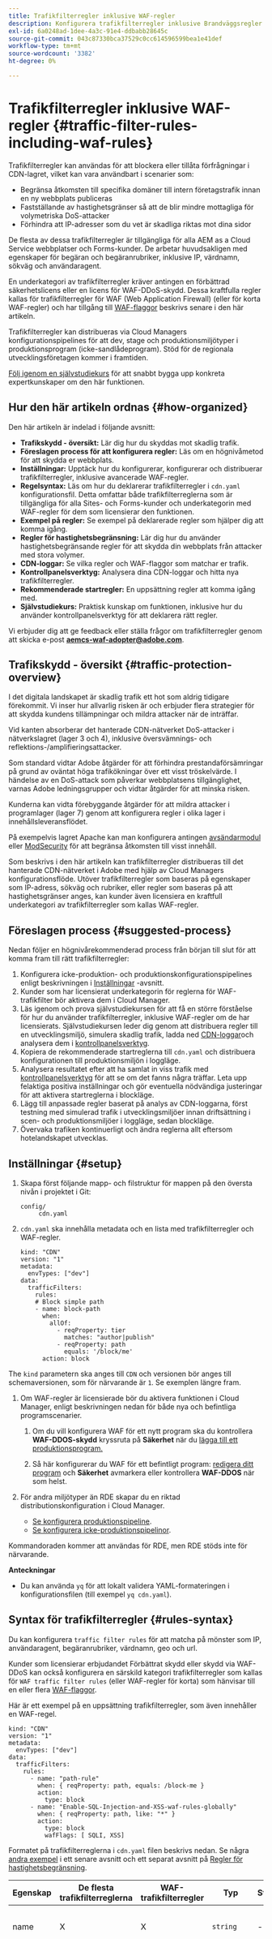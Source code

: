 ```yaml
---
title: Trafikfilterregler inklusive WAF-regler
description: Konfigurera trafikfilterregler inklusive Brandväggsregler för webbprogram (WAF)
exl-id: 6a0248ad-1dee-4a3c-91e4-ddbabb28645c
source-git-commit: 043c87330bca37529c0cc614596599bea1e41def
workflow-type: tm+mt
source-wordcount: '3382'
ht-degree: 0%

---
```



# Trafikfilterregler inklusive WAF-regler {#traffic-filter-rules-including-waf-rules}

Trafikfilterregler kan användas för att blockera eller tillåta förfrågningar i CDN-lagret, vilket kan vara användbart i scenarier som:

* Begränsa åtkomsten till specifika domäner till intern företagstrafik innan en ny webbplats publiceras
* Fastställande av hastighetsgränser så att de blir mindre mottagliga för volymetriska DoS-attacker
* Förhindra att IP-adresser som du vet är skadliga riktas mot dina sidor

De flesta av dessa trafikfilterregler är tillgängliga för alla AEM as a Cloud Service webbplatser och Forms-kunder. De arbetar huvudsakligen med egenskaper för begäran och begäranrubriker, inklusive IP, värdnamn, sökväg och användaragent.

En underkategori av trafikfilterregler kräver antingen en förbättrad säkerhetslicens eller en licens för WAF-DDoS-skydd. Dessa kraftfulla regler kallas för trafikfilterregler för WAF (Web Application Firewall) (eller för korta WAF-regler) och har tillgång till [WAF-flaggor](#waf-flags-list) beskrivs senare i den här artikeln.

Trafikfilterregler kan distribueras via Cloud Managers konfigurationspipelines för att dev, stage och produktionsmiljötyper i produktionsprogram (icke-sandlådeprogram). Stöd för de regionala utvecklingsföretagen kommer i framtiden.

[Följ igenom en självstudiekurs](https://experienceleague.adobe.com/docs/experience-manager-learn/cloud-service/security/traffic-filter-and-waf-rules/overview.html) för att snabbt bygga upp konkreta expertkunskaper om den här funktionen.

## Hur den här artikeln ordnas {#how-organized}

Den här artikeln är indelad i följande avsnitt:

* **Trafikskydd - översikt:** Lär dig hur du skyddas mot skadlig trafik.
* **Föreslagen process för att konfigurera regler:** Läs om en högnivåmetod för att skydda er webbplats.
* **Inställningar:** Upptäck hur du konfigurerar, konfigurerar och distribuerar trafikfilterregler, inklusive avancerade WAF-regler.
* **Regelsyntax:** Läs om hur du deklarerar trafikfilterregler i `cdn.yaml` konfigurationsfil. Detta omfattar både trafikfilterreglerna som är tillgängliga för alla Sites- och Forms-kunder och underkategorin med WAF-regler för dem som licensierar den funktionen.
* **Exempel på regler:** Se exempel på deklarerade regler som hjälper dig att komma igång.
* **Regler för hastighetsbegränsning:** Lär dig hur du använder hastighetsbegränsande regler för att skydda din webbplats från attacker med stora volymer.
* **CDN-loggar:** Se vilka regler och WAF-flaggor som matchar er trafik.
* **Kontrollpanelsverktyg:** Analysera dina CDN-loggar och hitta nya trafikfilterregler.
* **Rekommenderade startregler:** En uppsättning regler att komma igång med.
* **Självstudiekurs:** Praktisk kunskap om funktionen, inklusive hur du använder kontrollpanelsverktyg för att deklarera rätt regler.

Vi erbjuder dig att ge feedback eller ställa frågor om trafikfilterregler genom att skicka e-post **aemcs-waf-adopter@adobe.com**.

## Trafikskydd - översikt {#traffic-protection-overview}

I det digitala landskapet är skadlig trafik ett hot som aldrig tidigare förekommit. Vi inser hur allvarlig risken är och erbjuder flera strategier för att skydda kundens tillämpningar och mildra attacker när de inträffar.

Vid kanten absorberar det hanterade CDN-nätverket DoS-attacker i nätverkslagret (lager 3 och 4), inklusive översvämnings- och reflektions-/amplifieringsattacker.

Som standard vidtar Adobe åtgärder för att förhindra prestandaförsämringar på grund av oväntat höga trafikökningar över ett visst tröskelvärde. I händelse av en DoS-attack som påverkar webbplatsens tillgänglighet, varnas Adobe ledningsgrupper och vidtar åtgärder för att minska risken.

Kunderna kan vidta förebyggande åtgärder för att mildra attacker i programlager (lager 7) genom att konfigurera regler i olika lager i innehållsleveransflödet.

På exempelvis lagret Apache kan man konfigurera antingen [avsändarmodul](https://experienceleague.adobe.com/docs/experience-manager-dispatcher/using/configuring/dispatcher-configuration.html#configuring-access-to-content-filter) eller [ModSecurity](https://experienceleague.adobe.com/docs/experience-manager-learn/foundation/security/modsecurity-crs-dos-attack-protection.html) för att begränsa åtkomsten till visst innehåll.

Som beskrivs i den här artikeln kan trafikfilterregler distribueras till det hanterade CDN-nätverket i Adobe med hjälp av Cloud Managers konfigurationsflöde. Utöver trafikfilterregler som baseras på egenskaper som IP-adress, sökväg och rubriker, eller regler som baseras på att hastighetsgränser anges, kan kunder även licensiera en kraftfull underkategori av trafikfilterregler som kallas WAF-regler.

## Föreslagen process {#suggested-process}

Nedan följer en högnivårekommenderad process från början till slut för att komma fram till rätt trafikfilterregler:

1. Konfigurera icke-produktion- och produktionskonfigurationspipelines enligt beskrivningen i [Inställningar](#setup) -avsnitt.
1. Kunder som har licensierat underkategorin för reglerna för WAF-trafikfilter bör aktivera dem i Cloud Manager.
1. Läs igenom och prova självstudiekursen för att få en större förståelse för hur du använder trafikfilterregler, inklusive WAF-regler om de har licensierats. Självstudiekursen leder dig genom att distribuera regler till en utvecklingsmiljö, simulera skadlig trafik, ladda ned [CDN-loggar](#cdn-logs)och analysera dem i [kontrollpanelsverktyg](#dashboard-tooling).
1. Kopiera de rekommenderade startreglerna till `cdn.yaml` och distribuera konfigurationen till produktionsmiljön i loggläge.
1. Analysera resultatet efter att ha samlat in viss trafik med [kontrollpanelsverktyg](#dashboard-tooling) för att se om det fanns några träffar. Leta upp felaktiga positiva inställningar och gör eventuella nödvändiga justeringar för att aktivera startreglerna i blockläge.
1. Lägg till anpassade regler baserat på analys av CDN-loggarna, först testning med simulerad trafik i utvecklingsmiljöer innan driftsättning i scen- och produktionsmiljöer i loggläge, sedan blockläge.
1. Övervaka trafiken kontinuerligt och ändra reglerna allt eftersom hotelandskapet utvecklas.

## Inställningar {#setup}

1. Skapa först följande mapp- och filstruktur för mappen på den översta nivån i projektet i Git:

   ```
   config/
        cdn.yaml
   ```

1. `cdn.yaml` ska innehålla metadata och en lista med trafikfilterregler och WAF-regler.

   ```
   kind: "CDN"
   version: "1"
   metadata:
     envTypes: ["dev"]
   data:
     trafficFilters:
       rules:
       # Block simple path
       - name: block-path
         when:
           allOf:
             - reqProperty: tier
               matches: "author|publish"
             - reqProperty: path
               equals: '/block/me'
         action: block
   ```

The `kind` parametern ska anges till `CDN` och versionen bör anges till schemaversionen, som för närvarande är `1`. Se exemplen längre fram.


<!-- Two properties -- `envType` and `envId` -- may be included to limit the scope of the rules. The envType property may have values "dev", "stage", or "prod", while the envId property is the environment (for example, "53245"). This approach is useful if it is desired to have a single configuration pipeline, even if some environments have different rules. However, a different approach could be to have multiple configuration pipelines, each pointing to different repositories or git branches. -->

1. Om WAF-regler är licensierade bör du aktivera funktionen i Cloud Manager, enligt beskrivningen nedan för både nya och befintliga programscenarier.

   1. Om du vill konfigurera WAF för ett nytt program ska du kontrollera **WAF-DDOS-skydd** kryssruta på **Säkerhet** när du [lägga till ett produktionsprogram.](/help/implementing/cloud-manager/getting-access-to-aem-in-cloud/creating-production-programs.md)

   1. Så här konfigurerar du WAF för ett befintligt program: [redigera ditt program](/help/implementing/cloud-manager/getting-access-to-aem-in-cloud/editing-programs.md) och **Säkerhet** avmarkera eller kontrollera **WAF-DDOS** när som helst.

1. För andra miljötyper än RDE skapar du en riktad distributionskonfiguration i Cloud Manager.

   * [Se konfigurera produktionspipeline](/help/implementing/cloud-manager/configuring-pipelines/configuring-production-pipelines.md).
   * [Se konfigurera icke-produktionspipelinor](/help/implementing/cloud-manager/configuring-pipelines/configuring-non-production-pipelines.md).

Kommandoraden kommer att användas för RDE, men RDE stöds inte för närvarande.

**Anteckningar**

* Du kan använda `yq` för att lokalt validera YAML-formateringen i konfigurationsfilen (till exempel `yq cdn.yaml`).

## Syntax för trafikfilterregler {#rules-syntax}

Du kan konfigurera `traffic filter rules` för att matcha på mönster som IP, användaragent, begäranrubriker, värdnamn, geo och url.

Kunder som licensierar erbjudandet Förbättrat skydd eller skydd via WAF-DDoS kan också konfigurera en särskild kategori trafikfilterregler som kallas för `WAF traffic filter rules` (eller WAF-regler för korta) som hänvisar till en eller flera [WAF-flaggor](#waf-flags-list).

Här är ett exempel på en uppsättning trafikfilterregler, som även innehåller en WAF-regel.

```
kind: "CDN"
version: "1"
metadata:
  envTypes: ["dev"]
data:
  trafficFilters:
    rules:
      - name: "path-rule"
        when: { reqProperty: path, equals: /block-me }
        action:
          type: block
      - name: "Enable-SQL-Injection-and-XSS-waf-rules-globally"
        when: { reqProperty: path, like: "*" }
        action:
          type: block
          wafFlags: [ SQLI, XSS]
```

Formatet på trafikfilterreglerna i `cdn.yaml` filen beskrivs nedan. Se några [andra exempel](#examples) i ett senare avsnitt och ett separat avsnitt på [Regler för hastighetsbegränsning](#rate-limit-rules).


| **Egenskap** | **De flesta trafikfilterreglerna** | **WAF-trafikfilterregler** | **Typ** | **Standardvärde** | **Beskrivning** |
|---|---|---|---|---|---|
| name | X | X | `string` | - | Regelnamn (64 tecken långt, får bara innehålla alfanumeriska tecken och - ) |
| när | X | X | `Condition` | - | Den grundläggande strukturen är:<br><br>`{ <getter>: <value>, <predicate>: <value> }`<br><br>[Se Syntax för villkorsstruktur](#condition-structure) nedan, som beskriver get-metoderna, predikaten och hur du kombinerar flera villkor. |
| åtgärd | X | X | `Action` | logg | log-, allow-, block- eller Action-objekt. Standard är logg |
| rateLimit | X |   | `RateLimit` | inte definierad | Konfiguration för hastighetsbegränsning. Hastighetsbegränsning är inaktiverad om den inte är definierad.<br><br>Det finns ett separat avsnitt nedan som beskriver rateLimit-syntaxen, tillsammans med exempel. |

### Villkorsstruktur {#condition-structure}

Ett villkor kan vara antingen ett enkelt villkor eller en grupp villkor.

**Enkelt villkor**

Ett enkelt villkor består av en get-metod och ett predikat.

```
{ <getter>: <value>, <predicate>: <value> }
```

**Gruppvillkor**

En grupp villkor består av flera enkla och/eller gruppvillkor.

```
<allOf|anyOf>:
  - { <getter>: <value>, <predicate>: <value> }
  - { <getter>: <value>, <predicate>: <value> }
  - <allOf|anyOf>:
    - { <getter>: <value>, <predicate>: <value> }
```

| **Egenskap** | **Typ** | **Betydelse** |
|---|---|---|
| **allOf** | `array[Condition]` | **och** operation. true om alla angivna villkor returnerar true |
| **anyOf** | `array[Condition]` | **eller** operation. true om något av villkoren i listan returnerar true |

**Getter**

| **Egenskap** | **Typ** | **Beskrivning** |
|---|---|---|
| reqProperty | `string` | Request-egenskap.<br><br>En av:<br><ul><li>`path`: Returnerar den fullständiga sökvägen till en URL utan frågeparametrarna.</li><li>`queryString`: Returnerar frågedelen av en URL</li><li>`method`: Returnerar HTTP-metoden som används i begäran.</li><li>`tier`: Returnerar ett av `author`, `preview` eller `publish`.</li><li>`domain`: Returnerar egenskapen domain (enligt definitionen i `Host` sidhuvud) i gemener</li><li>`clientIp`: Returnerar klient-IP.</li><li>`clientCountry`: Returnerar en kod med två bokstäver ([https://en.wikipedia.org/wiki/Regional_indicator_symbol](https://en.wikipedia.org/wiki/Regional_indicator_symbol) som anger i vilket land kunden befinner sig.</li></ul> |
| reqHeader | `string` | Returnerar begärandehuvud med angivet namn |
| queryParam | `string` | Returnerar frågeparameter med angivet namn |
| reqCookie | `string` | Returnerar cookie med angivet namn |
| postParam | `string` | Returnerar Post-parametern med det angivna namnet från begärandetexten. Fungerar bara när brödtexten är av innehållstyp `application/x-www-form-urlencoded` |

**Förutse**

| **Egenskap** | **Typ** | **Betydelse** |
|---|---|---|
| **är lika med** | `string` | true om get-resultatet är lika med det angivna värdet |
| **doesNotEqual** | `string` | true om get-resultatet inte är lika med det angivna värdet |
| **gilla** | `string` | true om get-resultatet matchar angivet mönster |
| **notLike** | `string` | true om get-resultatet inte matchar det angivna mönstret |
| **matchar** | `string` | true om get-resultatet matchar angivet regex |
| **doesNotMatch** | `string` | true om get-resultatet inte matchar angivet regex |
| **in** | `array[string]` | true om den angivna listan innehåller get-resultat |
| **notIn** | `array[string]` | true om den angivna listan inte innehåller get-resultat |
| **exists** | `boolean` | true om värdet är true och egenskapen finns eller om värdet är false och egenskapen inte finns |

**Anteckningar**

* Egenskapen request `clientIp` kan bara användas med följande predikat: `equals`, `doesNotEqual`, `in`, `notIn`. `clientIp` kan också jämföras med IP-intervall när du använder `in` och `notIn` predikar. I följande exempel implementeras ett villkor för att utvärdera om en klient-IP ligger i IP-intervallet 192.168.0.0/24 (från 192.168.0.0 till 192.168.0.255):

```
when:
  reqProperty: clientIp
  in: [ "192.168.0.0/24" ]
```

* Vi rekommenderar användning av [regex101](https://regex101.com/) och [Snabb vänteläge](https://fiddle.fastly.dev/) när du arbetar med regex. Du kan även läsa mer om hur Fastly hanterar regex i detta [artikel](https://developer.fastly.com/reference/vcl/regex/#best-practices-and-common-mistakes).


### Åtgärdsstruktur {#action-structure}

An `action` kan antingen vara en sträng som anger åtgärden (tillåt, blockera eller logg), eller ett objekt som består av både åtgärdstypen (tillåt, blockera eller logg) och alternativ som wafFlags och/eller status.

**Åtgärdstyper**

Åtgärderna prioriteras utifrån deras typer i följande tabell, som ordnas för att återspegla den ordning som åtgärderna utförs:

| **Namn** | **Tillåtna egenskaper** | **Betydelse** |
|---|---|---|
| **tillåt** | `wafFlags` (valfritt) | om wafFlags inte finns avbryter ytterligare regelbearbetning och fortsätter att ge svar. Om det finns wafFlags inaktiverar den angivna WAF-skyddet och fortsätter till ytterligare regelbearbetning. |
| **block** | `status, wafFlags` (valfritt och ömsesidigt uteslutande) | Om wafFlags inte finns returnerar HTTP-fel utan att alla andra egenskaper skickas, definieras felkoden av statusegenskapen eller så är standardvärdet 406. Om det finns wafFlags aktiverar det angivna WAF-skyddet och fortsätter till ytterligare regelbearbetning. |
| **logg** | `wafFlags` (valfritt) | loggar det faktum att regeln utlöstes, annars påverkas inte bearbetningen. wafFlags har ingen effekt |

### WAF-flagglista {#waf-flags-list}

The `wafFlags` egenskapen, som kan användas i de licensbara reglerna för WAF-trafikfilter, kan referera till följande:

| **Flagga-ID** | **Flaggnamn** | **Beskrivning** |
|---|---|---|
| SQLI | SQL-inmatning | SQL Injection är ett försök att få åtkomst till ett program eller få privilegierad information genom att köra godtyckliga databasfrågor. |
| BAKDOOR | Bakdörr | En bakdörrssignal är en begäran som försöker avgöra om det finns en gemensam bakdörrsfil i systemet. |
| CMDEXE | Kommandokörning | Kommandokörning är ett försök att få kontroll över eller skada ett målsystem genom godtyckliga systemkommandon med hjälp av användarindata. |
| XSS | Skript för flera webbplatser | Korsskriptning mellan webbplatser är ett försök att kapa en användares konto eller webbläsarsession via skadlig JavaScript-kod. |
| TRAVERSAL | Kataloggenomgång | Directory Traversal är ett försök att navigera i behöriga mappar i ett system för att kunna hämta känslig information. |
| USERAGENT | Attackverktyg | Attack Tooling är användning av automatiserad programvara för att identifiera säkerhetsproblem eller för att försöka utnyttja en upptäckt säkerhetslucka. |
| LOG4J-JNDI | Log4J JNDI | Log4J JNDI-attacker försöker utnyttja [Log4Shell-sårbarhet](https://en.wikipedia.org/wiki/Log4Shell) finns i Log4J-versioner tidigare än 2.16.0 |
| BHH | Felaktiga Hop-huvuden | Felaktiga Hop-huvuden anger ett försök till HTTP-smuggling via en felformaterad Transfer-Encoding (TE) eller Content-Length (CL)-rubrik, eller en korrekt formaterad TE- och CL-rubrik |
| KODEINJEKTION | Kodinmatning | Kodinjektion är ett försök att få kontroll över eller skada ett målsystem genom godtyckliga programkodkommandon med hjälp av användarindata. |
| ABNORMALPATH | Onormal bana | Onormal bana anger att den ursprungliga banan skiljer sig från den normaliserade banan (till exempel `/foo/./bar` normaliseras till `/foo/bar`) |
| DUBBELKODNING | Dubbel kodning | Dubbel kodning används för att kontrollera om HTML-tecken med dubbel kodning kan användas |
| NOTUTF8 | Ogiltig kodning | Ogiltig kodning kan göra att servern översätter skadliga tecken från en begäran till ett svar, vilket kan orsaka denial of service eller XSS |
| JSON-ERROR | JSON-kodningsfel | En begärandetext för POST, PUT eller PATCH som har angetts som innehåller JSON i begärandehuvudet för Content-Type men som innehåller JSON-tolkningsfel. Detta beror ofta på ett programmeringsfel eller en automatiserad eller skadlig begäran. |
| MALFORMED-DATA | Felformaterade data i begärandetexten | En begärandetext för POST, PUT eller PATCH som har fel format enligt begärandehuvudet Content-Type. Om en begäranderubrik av typen&quot;Content-Type: application/x-www-form-urlencoded&quot; anges och innehåller en POST som är json. Detta är ofta ett programmeringsfel, en automatiserad eller skadlig begäran. Kräver agent 3.2 eller högre. |
| SANS | Skadlig IP-trafik | [SANS Internet Storm Center](https://isc.sans.edu/) lista över IP-adresser som har rapporterats ha varit inblandade i skadlig aktivitet |
| INNEHÅLLSTYP | Begäranhuvudet Content-Type saknas | En POST-, PUT- eller PATCH-begäran som inte har någon Content-Type-begäranderubrik. Som standard ska programservrar anta&quot;Content-Type: text/plain; charset=us-ascii&quot; i det här fallet. Många automatiska och skadliga förfrågningar kanske saknar&quot;Innehållstyp&quot;. |
| NOUA | Ingen användaragent | Många automatiserade och skadliga förfrågningar använder falska eller saknade användaragenter för att göra det svårt att identifiera vilken typ av enhet som framställningarna görs på. |
| TORNODE | Tor Traffic | Tor är programvara som döljer en användares identitet. En spik i Tor-trafiken kan indikera en angripare som försöker maskera sin plats. |
| NULLBYTE | Null byte | Null-byte visas normalt inte i en begäran och anger att begäran är felformaterad och potentiellt skadlig. |
| PRIVATEFILE | Privata filer | Privata filer är vanligtvis konfidentiella, till exempel Apache `.htaccess` eller en konfigurationsfil som kan läcka känslig information |
| SKANNER | Skanner | Identifierar vanliga skanningstjänster och verktyg |
| RESPONSESPLIST | HTTP-svarsdelning | Identifierar när CRLF-tecken skickas som indata till programmet för att mata in rubriker i HTTP-svaret |
| XML-FEL | XML-kodningsfel | En begärandetext för POST, PUT eller PATCH som har angetts som innehållande XML i begärandehuvudet för Content-Type men som innehåller XML-tolkningsfel. Detta beror ofta på ett programmeringsfel eller en automatiserad eller skadlig begäran. |

## Överväganden {#considerations}

* När två motstridiga regler skapas har alltid reglerna Tillåt företräde framför blockreglerna. Om du till exempel skapar en regel som blockerar en viss sökväg och en regel som tillåter en viss IP-adress, tillåts förfrågningar från den IP-adressen på den blockerade sökvägen.

* Om en regel matchas och blockeras svarar CDN med en `406` returkod.

* Konfigurationsfilerna bör inte innehålla hemligheter eftersom de skulle kunna läsas av alla som har åtkomst till Git-databasen.

* IP-Tillåtelselista som definieras i Cloud Manager har högre prioritet än trafikfilterreglerna.

* WAF-regelmatchningar visas bara i CDN-loggar för CDN-missar och -pass, inte träffar.

## Exempel på regler {#examples}

Vissa regelexempel följer. Se [rabattgränssektion](#rules-with-rate-limits) närmare anges om det finns exempel på regler för avgiftsgränser.

**Exempel 1**

Den här regeln blockerar förfrågningar som kommer från **IP 192.168.1.1**:

```
kind: "CDN"
version: "1"
metadata:
  envTypes: ["dev"]
data:
  trafficFilters:
     rules:
       - name: "block-request-from-ip"
         when: { reqProperty: clientIp, equals: "192.168.1.1" }
         action:
           type: block
```

**Exempel 2**

Den här regeln blockerar begäranden på sökvägen `/helloworld` vid publicering med en användaragent som innehåller Chrome:

```
kind: "CDN"
version: "1"
metadata:
  envTypes: ["dev"]
data:
  trafficFilters:
    rules:
      - name: "block-request-from-chrome-on-path-helloworld-for-publish-tier"
        when:
          allOf:
          - { reqProperty: path, equals: /helloworld }
          - { reqProperty: tier, equals: publish }
          - { reqHeader: user-agent, matches: '.*Chrome.*'  }
        action:
          type: block
```

**Exempel 3**

Den här regeln blockerar begäranden som innehåller frågeparametern `foo`, men tillåter alla förfrågningar från IP 192.168.1.1:

```
kind: "CDN"
version: "1"
metadata:
  envTypes: ["dev"]
data:
  trafficFilters:
    rules:
      - name: "block-request-that-contains-query-parameter-foo"
        when: { queryParam: url-param, equals: foo }
        action:
          type: block
      - name: "allow-all-requests-from-ip"
        when: { reqProperty: clientIp, equals: 192.168.1.1 }
        action:
          type: allow
```

**Exempel 4**

Den här regeln blockerar begäranden till sökväg `/block-me`och blockerar alla förfrågningar som matchar `SQLI` eller `XSS` mönster. I det här exemplet finns det en regel för WAF-trafikfilter som refererar till `SQLI` och `XSS` [WAF-flaggor](#waf-flags-list)och därför krävs en separat licens.

```
kind: "CDN"
version: "1"
metadata:
  envTypes: ["dev"]
data:
  trafficFilters:
    rules:
      - name: "path-rule"
        when: { reqProperty: path, equals: /block-me }
        action:
          type: block
      - name: "Enable-SQL-Injection-and-XSS-waf-rules-globally"
        when: { reqProperty: path, like: "*" }
        action:
          type: block
          wafFlags: [ SQLI, XSS]
```

**Exempel 5**

Den här regeln blockerar åtkomst till OFAC-länder:

```
kind: "CDN"
version: "1"
metadata:
  envTypes: ["dev"]
data:
  trafficFilters:
    rules:
      - name: block-ofac-countries
        when:
          allOf:
            - reqProperty: tier
              matches: "author|publish"
            - reqProperty: clientCountry
              in:
                - SY
                - BY
                - MM
                - KP
                - IQ
                - CD
                - SD
                - IR
                - LR
                - ZW
                - CU
                - CI
        action: block
```

## Regler för hastighetsbegränsning {#rate-limits-rules}

Ibland är det önskvärt att blockera trafiken om den överskrider en viss frekvens av inkommande förfrågningar, kanske baserat på ett visst villkor. Ange ett värde för `rateLimit` Egenskapen begränsar hastigheten för de begäranden som matchar regelvillkoret.

Regler för hastighetsbegränsning kan inte referera till WAF-flaggor. De är tillgängliga för alla Sites- och Forms-kunder.

Kursen beräknas per CDN POP. Anta till exempel att POP i Montreal, Miami och Dublin får trafikfrekvenserna 80, 90 respektive 120 förfrågningar per sekund och att hastighetsbegränsningsregeln har satts till en gräns på 100. I så fall skulle endast trafiken till Dublin begränsas.

### rateLimit-struktur {#ratelimit-structure}

| **Egenskap** | **Typ** | **Standard** | **MENING** |
|---|---|---|---|
| limit | heltal mellan 10 och 10000 | obligatoriskt | Begärandefrekvens (per CDN POP) i begäranden per sekund som regeln aktiveras för. |
| window | heltal: 1, 10 eller 60 | 10 | Provningsfönstret i sekunder för vilket begärandehastigheten beräknas. Räknarnas noggrannhet beror på fönstrets storlek (större fönsternoggrannhet). Du kan till exempel förvänta dig 50 % noggrannhet för det sekundära fönstret och 90 % noggrannhet för det sekundära fönstret. |
| påföljd | heltal mellan 60 och 3600 | 300 (5 minuter) | En period i sekunder för vilken matchande begäranden blockeras (avrundat till närmaste minut). |
| groupBy | array[Getter] | ingen | Räknaren för hastighetsbegränsning sammanställs av en uppsättning egenskaper för begäran (till exempel clientIp). |


### Exempel {#ratelimiting-examples}

**Exempel 1**

Den här regeln blockerar en klient i 5 m när den överskrider ett genomsnitt på 60 req/sek (per CDN POP) under de senaste 10 sektionerna:

```
kind: "CDN"
version: "1"
metadata:
  envTypes: ["dev"]
data:
  trafficFilters:
    rules:
    - name: limit-requests-client-ip
      when:
        reqProperty: tier
        matches: "author|publish"
      rateLimit:
        limit: 60
        window: 10
        penalty: 300
        groupBy:
          - reqProperty: clientIp
      action: block
```

**Exempel 2**

Blockera begäranden på sökvägen/critical/resource i 60-tal när den överskrider ett genomsnitt på 100 req/sek (per CDN POP) under de senaste 60 sekerna:

```
kind: "CDN"
version: "1"
metadata:
  envTypes: ["dev"]
data:
  trafficFilters:
    rules:
      - name: rate-limit-example
        when: { reqProperty: path, equals: /critical/resource }
        action:
          type: block
        rateLimit: { limit: 100, window: 60, penalty: 60 }
```

## CDN-loggar {#cdn-logs}

AEM as a Cloud Service ger åtkomst till CDN-loggar, som är användbara för fall som till exempel optimering av träffkvoten och konfigurering av trafikfilterregler. CDN-loggar visas i Cloud Manager **Hämta loggar** när du väljer Författare eller Publiceringstjänst.

CDN-loggar kan fördröjas upp till fem minuter.

The `rules` egenskapen beskriver vilka trafikfilterregler som matchas och har följande mönster:

```
"rules": "match=<matching-customer-named-rules-that-are-matched>,waf=<matching-WAF-rules>,action=<action_type>"
```

Till exempel:

```
"rules": "match=Block-Traffic-under-private-folder,Enable-SQL-injection-everywhere,waf="SQLI,SANS",action=block"
```

Reglerna fungerar på följande sätt:

* Alla matchande regelnamn som har deklarerats av kunden listas i `match` -attribut.
* The `action` -attribut avgör om reglerna har effekten av att blockera, tillåta eller logga.
* Om WAF är licensierat och aktiverat visas `waf` Alla WAF-flaggor (till exempel SQLI) som har identifierats listas, oavsett om WAF-flaggorna finns listade i några regler. Detta är för att ge insikter i eventuella nya regler att deklarera.
* Om inga kunddeklarerade regler matchar och inga SWF-regler matchar `rules` egenskapen kommer att vara tom.

Som tidigare nämnts visas matchningar av WAF-regler endast i CDN-loggar för CDN-missar och -pass, inte träffar.

Exemplet nedan visar ett exempel `cdn.yaml` och två CDN-loggposter:


```
kind: "CDN"
version: "1"
metadata:
  envTypes: ["dev"]
data:
  trafficFilters:
    rules:
      - name: "path-rule"
        when: { reqProperty: path, equals: /block-me }
        action: block
      - name: "Enable-SQL-Injection-and-XSS-waf-rules-globally"
        when: { reqProperty: path, like: "*" }
        action:
          type: block
          wafFlags: [ SQLI, XSS ]
```

```
{
"timestamp": "2023-05-26T09:20:01+0000",
"ttfb": 19,
"cli_ip": "147.160.230.112",
"cli_country": "CH",
"rid": "974e67f6",
"req_ua": "Mozilla/5.0 (Macintosh; Intel Mac OS X 10_15_7) AppleWebKit/605.1.15 (KHTML, like Gecko) Version/14.0.3 Safari/605.1.15",
"host": "example.com",
"url": "/block-me",
"method": "GET",
"res_ctype": "",
"cache": "PASS",
"status": 406,
"res_age": 0,
"pop": "PAR",
"rules": "match=path-rule,action=blocked"
}
```

```
{
"timestamp": "2023-05-26T09:20:01+0000",
"ttfb": 19,
"cli_ip": "147.160.230.112",
"cli_country": "CH",
"req_ua": "Mozilla/5.0 (Macintosh; Intel Mac OS X 10_15_7) AppleWebKit/605.1.15 (KHTML, like Gecko) Version/14.0.3 Safari/605.1.15",
"rid": "974e67f6",
"host": "example.com",
"url": "/?sqli=%27%29%20UNION%20ALL%20SELECT%20NULL%2CNULL%2CNULL%2CNULL%2CNULL%2CNULL%2CNULL%2CNULL%2CNULL%2CNULL--%20fAPK",
"method": "GET",
"res_ctype": "image/png",
"cache": "PASS",
"status": 406,
"res_age": 0,
"pop": "PAR",
"rules": "match=Enable-SQL-Injection-and-XSS-waf-rules-globally,waf=SQLI,action=blocked"
}
```

### Loggformat {#cdn-log-format}

Nedan finns en lista med de fältnamn som används i CDN-loggar, tillsammans med en kort beskrivning.

| **Fältnamn** | **Beskrivning** |
|---|---|
| *tidsstämpel* | Den tidpunkt då begäran startades, efter TLS-avslutning. |
| *ttfb* | Förkortning för *Tid till första byte*. Tidsintervallet mellan begäran startades fram till punkten innan svarstexten började direktuppspelas. |
| *cli_ip* | Klientens IP-adress. |
| *cli_country* | Två bokstäver [ISO 3166-1](https://en.wikipedia.org/wiki/ISO_3166-1) alpha-2-landskod för klientlandet. |
| *rutnät* | Värdet på begärandehuvudet som används för att unikt identifiera begäran. |
| *req_ua* | Användaragenten som ansvarar för att göra en given HTTP-begäran. |
| *värd* | Den myndighet som begäran avser. |
| *url* | Den fullständiga sökvägen, inklusive frågeparametrar. |
| *method* | HTTP-metod som skickas av klienten, till exempel &quot;GET&quot; eller &quot;POST&quot;. |
| *res_type* | Den innehållstyp som används för att ange resursens ursprungliga medietyp. |
| *cache* | Status för cachen. Möjliga värden är HIT, MISS eller PASS |
| *status* | HTTP-statuskoden som ett heltalsvärde. |
| *_Bläddra* | Den tid (i sekunder) som ett svar har cachelagrats (i alla noder). |
| *pop* | Datacenter för CDN-cacheservern. |
| *regler* | Namnet på matchande regler.<br><br>Anger också om matchningen resulterade i ett block. <br><br>Till exempel &quot;`match=Enable-SQL-Injection-and-XSS-waf-rules-globally,waf=SQLI,action=blocked`&quot;<br><br>Tom om inga regler matchade. |

## Verktyg för instrumentpanel {#dashboard-tooling}

Adobe tillhandahåller en mekanism för att hämta instrumentpanelsverktyg till din dator för att importera CDN-loggar som hämtats via Cloud Manager. Med den här verktygen kan du analysera trafiken för att hitta rätt trafikfilterregler som ska deklareras, inklusive WAF-regler.

Kontrollpanelsverktygen kan klonas direkt från [AEMCS-CDN-Log-Analysis-ELK-Tool](https://github.com/adobe/AEMCS-CDN-Log-Analysis-ELK-Tool) Github-arkiv.

[Se självstudiekursen](#tutorial) om du vill ha konkreta anvisningar om hur du använder kontrollpanelsverktygen.

## Rekommenderade startregler {#recommended-starter-rules}

Du kan kopiera de rekommenderade reglerna nedan till `cdn.yaml` för att komma igång. Starta i loggläge, analysera trafiken och när du är nöjd ändras den till blockläge. Du kanske vill ändra reglerna baserat på de unika egenskaperna för webbplatsens livstrafik.

```
kind: "CDN"
version: "1"
metadata:
  envTypes: ["dev", "stage", "prod"]
data:
  trafficFilters:
    rules:
    #  Block client for 5m when it exceeds 100 req/sec on a time window of 1sec
    - name: limit-requests-client-ip
      when:
        reqProperty: path
        like: '*'
      rateLimit:
        limit: 100
        window: 1
        penalty: 300
        groupBy:
          - reqProperty: clientIp
      action: log
    # Block requests coming from OFAC countries
    - name: block-ofac-countries
      when:
        allOf:
          - { reqProperty: tier, equals: publish }
          - reqProperty: clientCountry
            in:
              - SY
              - BY
              - MM
              - KP
              - IQ
              - CD
              - SD
              - IR
              - LR
              - ZW
              - CU
              - CI
      action: log
    # Enable recommended WAF protections (only works if WAF is licensed enabled for your environment)
    - name: block-waf-flags-globally
      when:
        reqProperty: tier
        matches: "author|publish"
      action:
        type: log
        wafFlags:
          - SANS
          - TORNODE
          - NOUA
          - SCANNER
          - USERAGENT
          - PRIVATEFILE
          - ABNORMALPATH
          - TRAVERSAL
          - NULLBYTE
          - BACKDOOR
          - LOG4J-JNDI
          - SQLI
          - XSS
          - CODEINJECTION
          - CMDEXE
          - NO-CONTENT-TYPE
          - UTF8
    # Disable protection against CMDEXE on /bin (only works if WAF is licensed enabled for your environment)
    - name: allow-cdmexe-on-root-bin
      when:
        allOf:
          - reqProperty: tier
            matches: "author|publish"
          - reqProperty: path
            matches: "^/bin/.*"
      action:
        type: log
        wafFlags:
          - CMDEXE
```

## Självstudiekurs {#tutorial}

[Arbeta med en självstudiekurs](https://experienceleague.adobe.com/docs/experience-manager-learn/cloud-service/security/traffic-filter-and-waf-rules/overview.html) för att få praktiska kunskaper och erfarenheter om trafikfilterregler.

Självstudiekursen leder dig igenom:

* Konfigurera molnhanterarens konfigurationsflöde
* Använda verktyg för att simulera skadlig trafik
* Deklarera trafikfilterregler, inklusive WAF-regler
* Analysera resultat med kontrollpanelsverktyg
* God praxis
